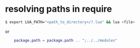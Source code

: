 # resolving paths in require

```sh
$ export LUA_PATH="<path_to_directory>/?.lua" && lua <file>
```

or

```lua 
    package.path = package.path .. ";../../modules"
```
